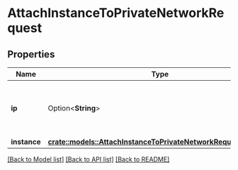 # AttachInstanceToPrivateNetworkRequest

## Properties

Name | Type | Description | Notes
------------ | ------------- | ------------- | -------------
**ip** | Option<**String**> | Static IP address lease for the corresponding network interface | [optional]
**instance** | [**crate::models::AttachInstanceToPrivateNetworkRequestInstance**](attach_instance_to_private_network_request_instance.md) |  | 

[[Back to Model list]](../README.md#documentation-for-models) [[Back to API list]](../README.md#documentation-for-api-endpoints) [[Back to README]](../README.md)


